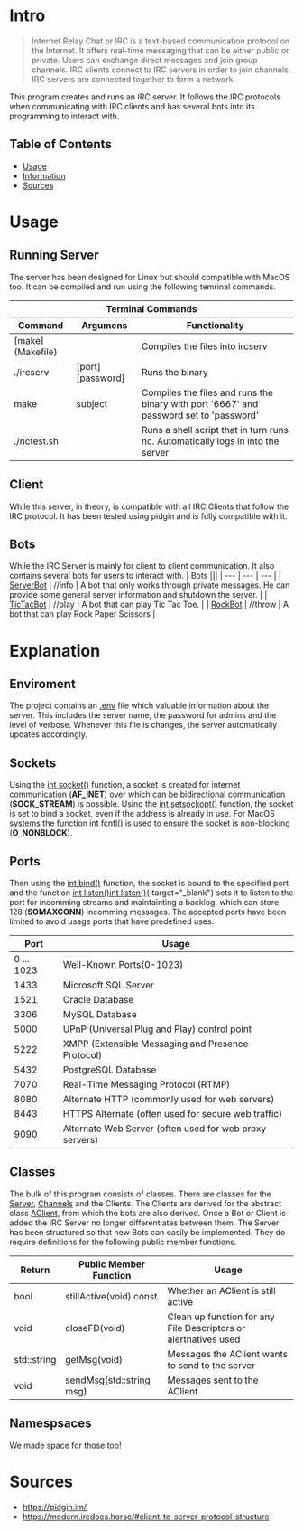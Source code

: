# Intro
> Internet Relay Chat or IRC is a text-based communication protocol on the Internet.
> It offers real-time messaging that can be either public or private. Users can exchange direct messages and join group channels.
> IRC clients connect to IRC servers in order to join channels. IRC servers are connected together to form a network

This program creates and runs an IRC server. It follows the IRC protocols when communicating with IRC clients and has several bots into its programming to interact with.

## Table of Contents
- [Usage](#Usage)
- [Information](#Information)
- [Sources](#Sources)

# Usage
## Running Server
The server has been designed for Linux but should compatible with MacOS too.
It can be compiled and run using the following temrinal commands.

<table>
	<thead>
		<tr><th colspan="3">Terminal Commands</th></tr>
		<tr>
			<th>Command</th>
			<th>Argumens</th>
			<th>Functionality</th>
		</tr>
	</thead>
	<tbody>
		<tr>
			<td>[make](Makefile)</td>
			<td></td>
			<td>Compiles the files into ircserv</td>
		</tr>
		<tr>
			<td>./ircserv</td>
			<td>[port] [password]</td>
			<td>Runs the binary</td>
		</tr>
		<tr>
			<td>make</td>
			<td>subject</td>
			<td>Compiles the files and runs the binary with port '6667' and password set to 'password'</td>
		</tr>
		<tr>
			<td>./nctest.sh</td>
			<td></td>
			<td>Runs a shell script that in turn runs nc. Automatically logs in into the server</td>
		</tr>
	</tbody>
</table>

## Client
While this server, in theory, is compatible with all IRC Clients that follow the IRC protocol. It has been tested using pidgin and is fully compatible with it.

## Bots
While the IRC Server is mainly for client to client communication. It also contains several bots for users to interact with.
| Bots |||
| --- | --- | --- |
| [ServerBot](hdr/ServerBot.hpp) | //info | A bot that only works through private messages. He can provide some general server information and shutdown the server. |
| [TicTacBot](hdr/BotTicTacToe.hpp) | //play | A bot that can play Tic Tac Toe. |
| [RockBot](hdr/RockBot.hpp) | //throw | A bot that can play Rock Paper Scissors |

# Explanation
## Enviroment
The project contains an [.env](.env) file which valuable information about the server.
This includes the server name, the password for admins and the level of verbose.
Whenever this file is changes, the server automatically updates accordingly.

## Sockets
Using the [int socket()]() function, a socket is created for internet communication (**AF_INET**) over which can be bidirectional communication (**SOCK_STREAM**) is possible.
Using the [int setsockopt()]() function, the socket is set to bind a socket, even if the address is already in use.
For MacOS systems the function [int fcntl()]() is used to ensure the socket is non-blocking (**O_NONBLOCK**).

## Ports
Then using the [int bind()](https://man7.org/linux/man-pages/man2/bind.2.html) function, the socket is bound to the specified port and the function <a href="src/Server.cpp#L211" target="_blank">int listen()</a>[int listen()](src/Server.cpp#L211){:target="_blank"} sets it to listen to the port for incomming streams and maintainting a backlog, which can store 128 (**SOMAXCONN**) incomming messages.
The accepted ports have been limited to avoid usage ports that have predefined uses.

| Port | Usage |
| --- | --- |
| 0 ... 1023 | Well-Known Ports(0-1023) |
| 1433 | Microsoft SQL Server |
| 1521 | Oracle Database |
| 3306 | MySQL Database |
| 5000 | UPnP (Universal Plug and Play) control point |
| 5222 | XMPP (Extensible Messaging and Presence Protocol) |
| 5432 | PostgreSQL Database |
| 7070 | Real-Time Messaging Protocol (RTMP) |
| 8080 | Alternate HTTP (commonly used for web servers) |
| 8443 | HTTPS Alternate (often used for secure web traffic) |
| 9090 | Alternate Web Server (often used for web proxy servers) |

## Classes
The bulk of this program consists of classes. There are classes for the [Server](hdr/Server.hpp), [Channels](hdr/Channel.hpp) and the Clients.
The Clients are derived for the abstract class [AClient](hdr/AClient.hpp), from which the bots are also derived. Once a Bot or Client is added the IRC Server no longer differentiates between them.
The Server has been structured so that new Bots can easily be implemented.
They do require definitions for the following public member functions.

| Return | Public Member Function | Usage |
| --- | --- | --- |
| bool | stillActive(void) const | Whether an AClient is still active |
| void | closeFD(void) | Clean up function for any File Descriptors or alertnatives used |
| std::string | getMsg(void) | Messages the AClient wants to send to the server |
| void | sendMsg(std::string msg) | Messages sent to the AClient |

## Namespsaces
We made space for those too!

# Sources
- https://pidgin.im/
- https://modern.ircdocs.horse/#client-to-server-protocol-structure
